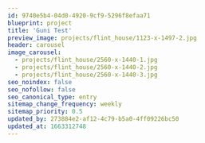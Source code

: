 ```yaml
---
id: 9740e5b4-04d0-4920-9cf9-5296f8efaa71
blueprint: project
title: 'Guni Test'
preview_image: projects/flint_house/1123-x-1497-2.jpg
header: carousel
image_carousel:
  - projects/flint_house/2560-x-1440-1.jpg
  - projects/flint_house/2560-x-1440-2.jpg
  - projects/flint_house/2560-x-1440-3.jpg
seo_noindex: false
seo_nofollow: false
seo_canonical_type: entry
sitemap_change_frequency: weekly
sitemap_priority: 0.5
updated_by: 273884e2-af12-4c79-b5a0-4ff09226bc50
updated_at: 1663312748
---
```

